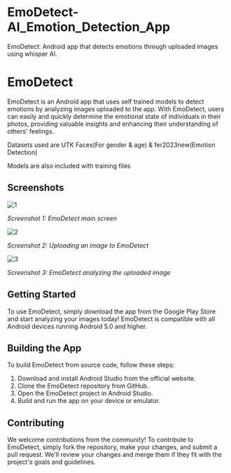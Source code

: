 # EmoDetect-AI_Emotion_Detection_App
EmoDetect: Android app that detects emotions through uploaded images using whisper AI.
# EmoDetect

EmoDetect is an Android app that uses self trained models to detect emotions by analyzing images uploaded to the app. With EmoDetect, users can easily and quickly determine the emotional state of individuals in their photos, providing valuable insights and enhancing their understanding of others' feelings.

Datasets used are UTK Faces(For gender & age) & fer2023new(Emotion Detection)

Models are also included with training files
## Screenshots

![1](https://ibb.co/tQPL0Pp)

*Screenshot 1: EmoDetect main screen*


![2](https://ibb.co/f0VZcjs)

*Screenshot 2: Uploading an image to EmoDetect*


![3](https://ibb.co/G3cRYDp)


*Screenshot 3: EmoDetect analyzing the uploaded image*

## Getting Started

To use EmoDetect, simply download the app from the Google Play Store and start analyzing your images today! EmoDetect is compatible with all Android devices running Android 5.0 and higher.

## Building the App

To build EmoDetect from source code, follow these steps:

1. Download and install Android Studio from the official website.
2. Clone the EmoDetect repository from GitHub.
3. Open the EmoDetect project in Android Studio.
4. Build and run the app on your device or emulator.

## Contributing

We welcome contributions from the community! To contribute to EmoDetect, simply fork the repository, make your changes, and submit a pull request. We'll review your changes and merge them if they fit with the project's goals and guidelines.

